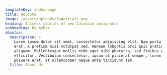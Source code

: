 ```yaml
---
templateKey: index-page
title: Welcome
image: /assets/uploads/logotrial1.png
heading: Success stories of new Canadian immigrants
subheading: by Azhar
aboutus:
  description: >
    Lorem ipsum dolor sit amet, consectetur adipiscing elit. Nam porta lacus
    erat, a pretium nisi volutpat sed. Aenean lobortis orci quis pretium
    aliquam. Pellentesque mollis nibh eget nibh pharetra, sed finibus erat
    efficitur. Vestibulum consectetur, ipsum ut placerat semper, lorem neque
    posuere erat, at ullamcorper neque ante tincidunt sem.
  title: About Us
---
```


